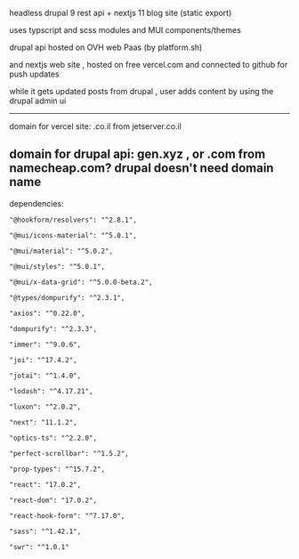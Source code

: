 headless drupal 9 rest api + nextjs 11 blog site (static export)

uses typscript and scss modules
and MUI components/themes

drupal api hosted on
OVH web Paas (by platform.sh)

and nextjs web site , hosted on free vercel.com
and connected to github for push updates

while it gets updated posts from drupal ,
user adds content by using the drupal admin ui

-------------

domain for vercel site:
.co.il from jetserver.co.il

domain for drupal api:
gen.xyz , or .com from namecheap.com?
drupal doesn't need domain name
-------------------

dependencies:

    "@hookform/resolvers": "^2.8.1",

    "@mui/icons-material": "^5.0.1",

    "@mui/material": "^5.0.2",

    "@mui/styles": "^5.0.1",

    "@mui/x-data-grid": "^5.0.0-beta.2",

    "@types/dompurify": "^2.3.1",

    "axios": "^0.22.0",

    "dompurify": "^2.3.3",

    "immer": "^9.0.6",

    "joi": "^17.4.2",

    "jotai": "^1.4.0",

    "lodash": "^4.17.21",

    "luxon": "^2.0.2",

    "next": "11.1.2",
    
    "optics-ts": "^2.2.0",

    "perfect-scrollbar": "^1.5.2",

    "prop-types": "^15.7.2",

    "react": "17.0.2",

    "react-dom": "17.0.2",

    "react-hook-form": "^7.17.0",

    "sass": "^1.42.1",

    "swr": "^1.0.1"


